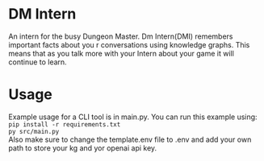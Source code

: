 # DM Intern
An intern for the busy Dungeon Master. Dm Intern(DMI) remembers important facts about you r conversations using knowledge graphs. This means that as you talk more with your Intern about your game it will continue to learn.

# Usage
Example usage for a CLI tool is in main.py. You can run this example using: \
`pip install -r requirements.txt`\
``` py src/main.py ```\
Also make sure to change the template.env file to .env and add your own path to store your kg and yor openai api key. 